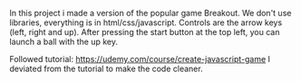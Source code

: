 In this project i made a version of the popular game Breakout.
We don't use libraries, everything is in html/css/javascript.
Controls are the arrow keys (left, right and up).
After pressing the start button at the top left, you can launch a ball with the up key.

Followed tutorial: https://udemy.com/course/create-javascript-game
I deviated from the tutorial to make the code cleaner.
